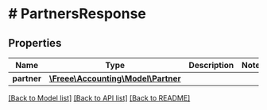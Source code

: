 # # PartnersResponse

## Properties

Name | Type | Description | Notes
------------ | ------------- | ------------- | -------------
**partner** | [**\Freee\Accounting\Model\Partner**](Partner.md) |  | 

[[Back to Model list]](../../README.md#documentation-for-models) [[Back to API list]](../../README.md#documentation-for-api-endpoints) [[Back to README]](../../README.md)


